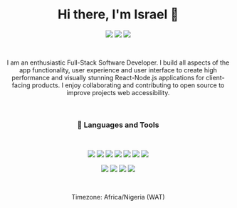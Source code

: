  <h1 align="center"> Hi there, I'm Israel 👋 </h1>

<p align="center">
 <a href="https://www.linkedin.com/in/israel-iyanda-8aab8a17b"><img src="https://img.shields.io/badge/LinkedIn-0077B5?style=for-the-badge&logo=linkedin&logoColor=white"></a>
 <a href="https://twitter.com/israeltheminer"><img src="https://img.shields.io/badge/Twitter-1DA1F2?style=for-the-badge&logo=twitter&logoColor=white"></a>
 <a href="https://stackoverflow.com/users/18093667/israeltheminer"><img src="https://img.shields.io/badge/StackOverflow-F48024?style=for-the-badge&logo=stackoverflow&logoColor=white"></a>
 <!-- This is using base64 encoded image. If you have a small image, you can upload the base64 version of it :D https://www.base64-image.de/ -->
</p>
<br />

<p align="center">I am an enthusiastic Full-Stack Software Developer. l build all aspects of the app functionality, user experience and user interface to create high performance and visually stunning React-Node.js applications for client-facing products. I enjoy collaborating and contributing to open source to improve projects web accessibility.</p>
<br />

<h3 align="center"> 💼 Languages and Tools</h3>

<br />

<p align="center">
<img src="https://img.shields.io/badge/-javascript-F7DF1E?&style=for-the-badge&logo=javascript&logoColor=black" />
<img src="https://img.shields.io/badge/HTML5-E34F26?style=for-the-badge&logo=html5&logoColor=white" />
<img src="https://img.shields.io/badge/-ReactJS-grey?&style=for-the-badge&logo=react&logoColor=61DAFB" />
<img src="https://img.shields.io/badge/-css3-1572B6?&style=for-the-badge&logo=css3&logoColor=white" />
<img src="https://img.shields.io/badge/Tailwind-38B2AC?style=for-the-badge&logo=tailwind-css&logoColor=white" />
<img src="https://img.shields.io/badge/MUI-%230081CB.svg?style=for-the-badge&logo=mui&logoColor=white" />
<img src="https://img.shields.io/badge/-VSCode-007ACC?&style=for-the-badge&logo=visual-studio-code&logoColor=white" />
</p>
<p align="center">
<img src="https://img.shields.io/badge/-Git-F05032?&style=for-the-badge&logo=git&logoColor=white" /> 
<img src="https://img.shields.io/badge/github-%23121011.svg?style=for-the-badge&logo=github&logoColor=white" />
<img src="https://img.shields.io/badge/Canva-%2300C4CC.svg?style=for-the-badge&logo=Canva&logoColor=white" />
<img src="https://img.shields.io/badge/figma-%23F24E1E.svg?style=for-the-badge&logo=figma&logoColor=white" />
</p>

<br />

<p align="center">
Timezone: Africa/Nigeria (WAT)
</p>


